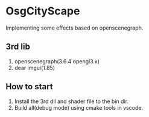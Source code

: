 # OsgCityScape
Implementing some effects based on openscenegraph.

## 3rd lib
1. openscenegraph(3.6.4 opengl3.x)
2. dear imgui(1.85)

## How to start
1. Install the 3rd dll and shader file to the bin dir.
2. Build all(debug mode) using cmake tools in vscode.
